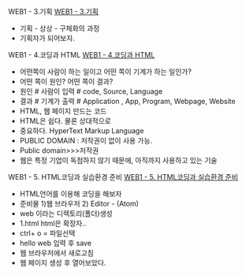 WEB1 - 3.기획
[WEB1 - 3.기획](https://www.youtube.com/watch?v=QwCdCcsPVTQ&list=PLuHgQVnccGMDZP7FJ_ZsUrdCGH68ppvPb&index=3)

- 기획 - 상상 - 구체화의 과정
- 기획자가 되어보자.

WEB1 - 4.코딩과 HTML
[WEB1 - 4.코딩과 HTML](https://www.youtube.com/watch?v=MLXlXCwA0T4&list=PLuHgQVnccGMDZP7FJ_ZsUrdCGH68ppvPb&index=4)
- 어떤쪽이 사람이 하는 일이고 어떤 쪽이 기계가 하는 일인가?
- 어떤 쪽이 원인? 어떤 쪽이 결과?
- 원인 # 사람이 입력 # code, Source, Language
- 결과 # 기계가 출력 # Application , App, Program, Webpage, Website
- HTML, 웹 페이지 만드는 코드
- HTML은 쉽다. 물론 상대적으로 
- 중요하다. HyperText Markup Language
- PUBLIC DOMAIN : 저작권이 없이 사용 가능.
- Public domain>>>저작권
- 웹은 특정 기업이 독점하지 않기 때문에, 아직까지 사용하고 있는 기술

WEB1 - 5. HTML코딩과 실습환경 준비
[WEB1 - 5. HTML코딩과 실습환경 준비](https://www.youtube.com/watch?v=iRZJHhjh8DU&list=PLuHgQVnccGMDZP7FJ_ZsUrdCGH68ppvPb&index=5)
- HTML언어를 이용해 코딩을 해보자
- 준비물 1)웹 브라우저 2) Editor - (Atom)
- web 이라는 디렉토리(폴더)생성
- 1.html html은 확장자..
- ctrl+ o = 파일선택 
- hello web 입력 후 save
- 웹 브라우저에서 새로고침
- 웹 페이지 생성 후 열어보았다.